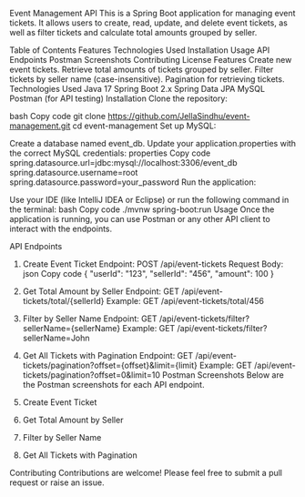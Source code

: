 Event Management API
This is a Spring Boot application for managing event tickets. It allows users to create, read, update, and delete event tickets, as well as filter tickets and calculate total amounts grouped by seller.

Table of Contents
Features
Technologies Used
Installation
Usage
API Endpoints
Postman Screenshots
Contributing
License
Features
Create new event tickets.
Retrieve total amounts of tickets grouped by seller.
Filter tickets by seller name (case-insensitive).
Pagination for retrieving tickets.
Technologies Used
Java 17
Spring Boot 2.x
Spring Data JPA
MySQL
Postman (for API testing)
Installation
Clone the repository:

bash
Copy code
git clone https://github.com/JellaSindhu/event-management.git
cd event-management
Set up MySQL:

Create a database named event_db.
Update your application.properties with the correct MySQL credentials:
properties
Copy code
spring.datasource.url=jdbc:mysql://localhost:3306/event_db
spring.datasource.username=root
spring.datasource.password=your_password
Run the application:

Use your IDE (like IntelliJ IDEA or Eclipse) or run the following command in the terminal:
bash
Copy code
./mvnw spring-boot:run
Usage
Once the application is running, you can use Postman or any other API client to interact with the endpoints.

API Endpoints
1. Create Event Ticket
Endpoint: POST /api/event-tickets
Request Body:
json
Copy code
{
  "userId": "123",
  "sellerId": "456",
  "amount": 100
}
2. Get Total Amount by Seller
Endpoint: GET /api/event-tickets/total/{sellerId}
Example: GET /api/event-tickets/total/456
3. Filter by Seller Name
Endpoint: GET /api/event-tickets/filter?sellerName={sellerName}
Example: GET /api/event-tickets/filter?sellerName=John
4. Get All Tickets with Pagination
Endpoint: GET /api/event-tickets/pagination?offset={offset}&limit={limit}
Example: GET /api/event-tickets/pagination?offset=0&limit=10
Postman Screenshots
Below are the Postman screenshots for each API endpoint.
1. Create Event Ticket
   

3. Get Total Amount by Seller
   

5. Filter by Seller Name
   

7. Get All Tickets with Pagination

Contributing
Contributions are welcome! Please feel free to submit a pull request or raise an issue.

